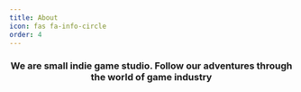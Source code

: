 ```yaml
---
title: About
icon: fas fa-info-circle
order: 4
---
```


<center>

### We are small indie game studio. Follow our adventures through the world of game industry

</center>
